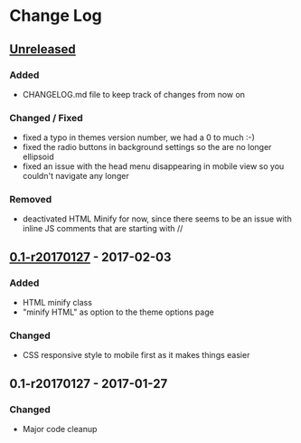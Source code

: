 # Change Log

## [Unreleased]
### Added
- CHANGELOG.md file to keep track of changes from now on

### Changed / Fixed
- fixed a typo in themes version number, we had a 0 to much :-)
- fixed the radio buttons in background settings so the are no longer ellipsoid
- fixed an issue with the head menu disappearing in mobile view so you couldn't navigate any longer

### Removed
- deactivated HTML Minify for now, since there seems to be an issue with inline JS comments that are starting with //

## [0.1-r20170127] - 2017-02-03
### Added
- HTML minify class
- "minify HTML" as option to the theme options page

### Changed
- CSS responsive style to mobile first as it makes things easier

## 0.1-r20170127 - 2017-01-27
### Changed
- Major code cleanup

[Unreleased]: https://github.com/ppfeufer/eve-online-wordpress-theme/compare/v0.1-r20170127...HEAD
[0.1-r20170127]: https://github.com/ppfeufer/eve-online-wordpress-theme/compare/v0.1-r20170127...v0.1-r20170203
